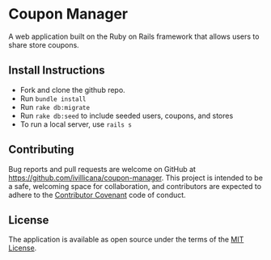 # Coupon Manager
A web application built on the Ruby on Rails framework that allows users to share store coupons.

## Install Instructions
- Fork and clone the github repo.
- Run `bundle install`
- Run `rake db:migrate`
- Run `rake db:seed` to include seeded users, coupons, and stores
- To run a local server, use `rails s`

## Contributing

Bug reports and pull requests are welcome on GitHub at https://github.com/ivillicana/coupon-manager. This project is intended to be a safe, welcoming space for collaboration, and contributors are expected to adhere to the [Contributor Covenant](http://contributor-covenant.org) code of conduct.

## License

The application is available as open source under the terms of the [MIT License](https://opensource.org/licenses/MIT).
